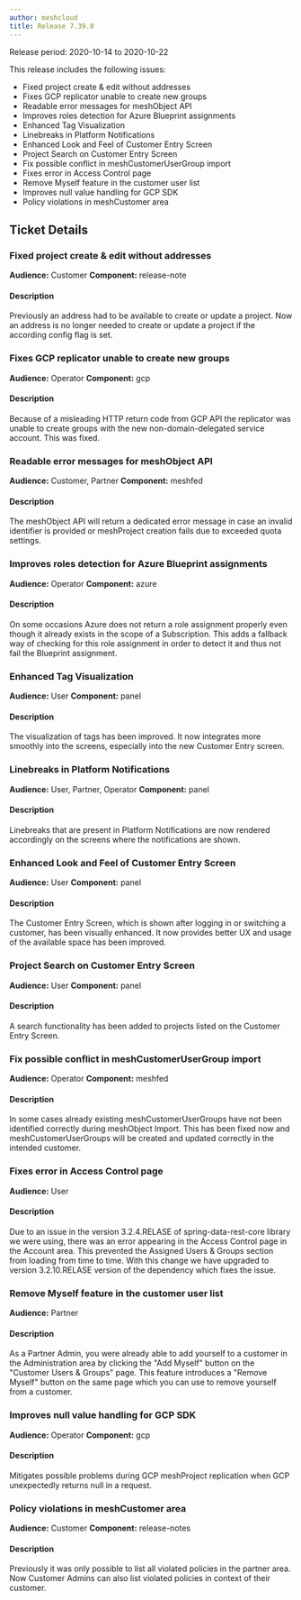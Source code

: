 ```yaml
---
author: meshcloud
title: Release 7.39.0
---
```


Release period: 2020-10-14 to 2020-10-22

This release includes the following issues:
* Fixed project create & edit without addresses
* Fixes GCP replicator unable to create new groups
* Readable error messages for meshObject API
* Improves roles detection for Azure Blueprint assignments
* Enhanced Tag Visualization
* Linebreaks in Platform Notifications
* Enhanced Look and Feel of Customer Entry Screen
* Project Search on Customer Entry Screen
* Fix possible conflict in meshCustomerUserGroup import
* Fixes error in Access Control page
* Remove Myself feature in the customer user list
* Improves null value handling for GCP SDK
* Policy violations in meshCustomer area
<!--truncate-->

## Ticket Details
### Fixed project create & edit without addresses
**Audience:** Customer
**Component:** release-note


#### Description
Previously an address had to be available to create or update a project. Now an address is no longer needed to create or update a project if the according config flag is set.

### Fixes GCP replicator unable to create new groups
**Audience:** Operator
**Component:** gcp


#### Description
Because of a misleading HTTP return code from GCP API the replicator was unable
to create groups with the new non-domain-delegated service account. This was fixed.

### Readable error messages for meshObject API
**Audience:** Customer, Partner
**Component:** meshfed


#### Description
The meshObject API will return a dedicated error message in
case an invalid identifier is provided or meshProject creation
fails due to exceeded quota settings.

### Improves roles detection for Azure Blueprint assignments
**Audience:** Operator
**Component:** azure


#### Description
On some occasions Azure does not return a role assignment properly even though it already exists in the scope of a Subscription. 
This adds a fallback way of checking for this role assignment in order to detect it and thus not fail the Blueprint assignment.

### Enhanced Tag Visualization
**Audience:** User
**Component:** panel


#### Description
The visualization of tags has been improved. It now integrates more smoothly into the screens, especially into the new
Customer Entry screen.

### Linebreaks in Platform Notifications
**Audience:** User, Partner, Operator
**Component:** panel


#### Description
Linebreaks that are present in Platform Notifications are now rendered accordingly on the screens where the
notifications are shown.

### Enhanced Look and Feel of Customer Entry Screen
**Audience:** User
**Component:** panel


#### Description
The Customer Entry Screen, which is shown after logging in or switching a customer, has been visually enhanced.
It now provides better UX and usage of the available space has been improved.

### Project Search on Customer Entry Screen
**Audience:** User
**Component:** panel


#### Description
A search functionality has been added to projects listed on the Customer Entry Screen.

### Fix possible conflict in meshCustomerUserGroup import
**Audience:** Operator
**Component:** meshfed


#### Description
In some cases already existing meshCustomerUserGroups have not been identified correctly during meshObject Import.
This has been fixed now and meshCustomerUserGroups will be created and updated correctly in the intended customer.

### Fixes error in Access Control page
**Audience:** User


#### Description
Due to an issue in the version 3.2.4.RELASE of spring-data-rest-core library we were using, there was
an error appearing in the Access Control page in the Account area. This prevented the Assigned Users & Groups
section from loading from time to time. With this change we have upgraded to version 3.2.10.RELASE version of the
dependency which fixes the issue.

### Remove Myself feature in the customer user list
**Audience:** Partner


#### Description
As a Partner Admin, you were already able to add yourself to a customer in the Administration area by clicking the "Add Myself"
button on the "Customer Users & Groups" page. This feature introduces a "Remove Myself" button on the same page
which you can use to remove yourself from a customer.

### Improves null value handling for GCP SDK
**Audience:** Operator
**Component:** gcp


#### Description
Mitigates possible problems during GCP meshProject replication when GCP unexpectedly
returns null in a request.

### Policy violations in meshCustomer area
**Audience:** Customer
**Component:** release-notes


#### Description
Previously it was only possible to list all violated policies in the partner area. Now Customer Admins can also list violated policies in context of their customer.

